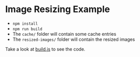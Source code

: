# Image Resizing Example

- `npm install`
- `npm run build`
- The `cache/` folder will contain some cache entries
- The `resized-images/` folder will contain the resized images

Take a look at [build.js](https://github.com/MajorBreakfast/cached-build-function/blob/master/example/image-resizing/build.js) to see the code.
